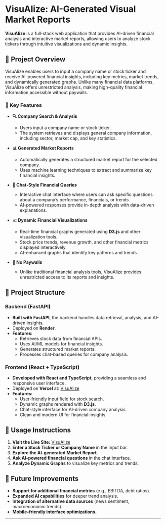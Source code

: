# VisuAlize: AI-Generated Visual Market Reports  

**VisuAlize** is a full-stack web application that provides AI-driven financial analysis and interactive market reports, allowing users to analyze stock tickers through intuitive visualizations and dynamic insights.  

## 🔹 Project Overview  

VisuAlize enables users to input a company name or stock ticker and receive AI-powered financial insights, including key metrics, market trends, and dynamically generated graphs. Unlike many financial data platforms, VisuAlize offers unrestricted analysis, making high-quality financial information accessible without paywalls.  

### 🌟 Key Features  

- **🔍 Company Search & Analysis**  
  - Users input a company name or stock ticker.  
  - The system retrieves and displays general company information, including sector, market cap, and key statistics.  

- **📊 Generated Market Reports**  
  - Automatically generates a structured market report for the selected company.  
  - Uses machine learning techniques to extract and summarize key financial insights.  

- **💬 Chat-Style Financial Queries**  
  - Interactive chat interface where users can ask specific questions about a company’s performance, financials, or trends.  
  - AI-powered responses provide in-depth analysis with data-driven explanations.  

- **📈 Dynamic Financial Visualizations**  
  - Real-time financial graphs generated using **D3.js** and other visualization tools.  
  - Stock price trends, revenue growth, and other financial metrics displayed interactively.  
  - AI-enhanced graphs that identify key patterns and trends.  

- **🚀 No Paywalls**  
  - Unlike traditional financial analysis tools, VisuAlize provides unrestricted access to its reports and insights.  

## 🔹 Project Structure  

### Backend (FastAPI)  
- **Built with FastAPI**, the backend handles data retrieval, analysis, and AI-driven insights.  
- Deployed on **Render**.  
- **Features:**  
  - Retrieves stock data from financial APIs.  
  - Uses AI/ML models for financial insights.  
  - Generates structured market reports.  
  - Processes chat-based queries for company analysis.  

### Frontend (React + TypeScript)  
- **Developed with React and TypeScript**, providing a seamless and responsive user interface.  
- Deployed on **Vercel** at: [VisuAlize](https://visualize-navy.vercel.app)  
- **Features:**  
  - User-friendly input field for stock search.  
  - Dynamic graphs rendered with **D3.js**.  
  - Chat-style interface for AI-driven company analysis.  
  - Clean and modern UI for financial insights.  

## 📌 Usage Instructions  

1. **Visit the Live Site:** [VisuAlize](https://visualize-navy.vercel.app)  
2. **Enter a Stock Ticker or Company Name** in the input bar.  
3. **Explore the AI-generated Market Report.**  
4. **Ask AI-powered financial questions** in the chat interface.  
5. **Analyze Dynamic Graphs** to visualize key metrics and trends.  

## 🔹 Future Improvements  

- **Support for additional financial metrics** (e.g., EBITDA, debt ratios).  
- **Expanded AI capabilities** for deeper trend analysis.  
- **Integration of alternative data sources** (news sentiment, macroeconomic trends).  
- **Mobile-friendly interface optimizations.**  

---